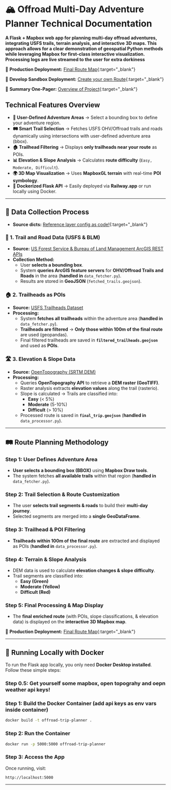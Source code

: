 # 🏔️ Offroad Multi-Day Adventure Planner Technical Documentation

**A Flask + Mapbox web app for planning multi-day offroad adventures, integrating USFS trails, terrain analysis, and interactive 3D maps. This approach allows for a clear demonstration of geospatial Python methods while leveraging Mapbox for first-class interactive visualization. Processing logs are live streamed to the user for extra dorkiness**

🔗 **Production Deployment:** [Final Route Map](https://offroad-trip-planner-production.up.railway.app/adventure){:target="_blank"}

🔗 **Develop Sandbox Deployment:** [Create your own Route](https://offroad-trip-planner-develop.up.railway.app/){:target="_blank"}

🔗 **Summary One-Pager:** [Overview of Project](https://smythgeospatial.com/wp-content/uploads/2025/02/OnX-Summary-One-Pager.pdf){:target="_blank"}

## **Technical Features Overview**

- **📍 User-Defined Adventure Areas** → Select a bounding box to define your adventure region.
- **🛤️ Smart Trail Selection** → Fetches USFS OHV/Offroad trails and roads dynamically using intersections with user-defined adventure area (bbox).
- **🏠 Trailhead Filtering** → Displays **only trailheads near your route** as POIs.
- **📊 Elevation & Slope Analysis** → Calculates **route difficulty** (`Easy, Moderate, Difficult`).
- **🌍 3D Map Visualization** → Uses **MapboxGL terrain** with real-time **POI symbology**.
- **🚀 Dockerized Flask API** → Easily deployed via **Railway.app** or run locally using Docker.

---

## **📡 Data Collection Process**

- **Source dicts:** [Reference layer config as code!](https://github.com/psmyth2/offroad-trip-planner/blob/main/app/reference_layers.py){:target="_blank"}

### **📍 1. Trail and Road Data (USFS & BLM)**

- **Source:** [US Forest Service & Bureau of Land Management ArcGIS REST APIs](https://data-usfs.hub.arcgis.com/)
- **Collection Method:**
  - User **selects a bounding box**.
  - System **queries ArcGIS feature servers** for **OHV/Offroad Trails and Roads** in the area (**handled in** `data_fetcher.py`).
  - Results are stored in **GeoJSON** (`fetched_trails.geojson`).

### **🏠 2. Trailheads as POIs**

- **Source:** [USFS Trailheads Dataset](https://data-usfs.hub.arcgis.com/)
- **Processing:**
  - System **fetches all trailheads** within the adventure area (**handled in** `data_fetcher.py`).
  - **Trailheads are filtered** → **Only those within 100m of the final route** are used (geopandas).
  - Final filtered trailheads are saved in **`filtered_trailheads.geojson`** and used as **POIs**.

### **🛣️ 3. Elevation & Slope Data**

- **Source:** [OpenTopography (SRTM DEM)](https://opentopography.org/developers)
- **Processing:**
  - Queries **OpenTopography API** to retrieve a **DEM raster (GeoTIFF)**.
  - Raster analysis extracts **elevation values** along the trail (rasterio).
  - Slope is calculated → Trails are classified into:
    - **Easy** (< 5%)
    - **Moderate** (5-10%)
    - **Difficult** (> 10%)
  - Processed route is saved in **`final_trip.geojson`** (**handled in** `data_processor.py`).

---

## **🛤️ Route Planning Methodology**

### **Step 1: User Defines Adventure Area**

- **User selects a bounding box (BBOX)** using **Mapbox Draw tools**.
- The system fetches **all available trails** within that region (**handled in** `data_fetcher.py`).

### **Step 2: Trail Selection & Route Customization**

- The user **selects trail segments & roads** to build their **multi-day journey**.
- Selected segments are merged into a **single GeoDataFrame**.

### **Step 3: Trailhead & POI Filtering**

- **Trailheads within 100m of the final route** are extracted and displayed as POIs (**handled in** `data_processor.py`).

### **Step 4: Terrain & Slope Analysis**

- DEM data is used to calculate **elevation changes & slope difficulty**.
- Trail segments are classified into:
  - **Easy (Green)**
  - **Moderate (Yellow)**
  - **Difficult (Red)**

### **Step 5: Final Processing & Map Display**

- The **final enriched route** (with POIs, slope classifications, & elevation data) is displayed on the **interactive 3D Mapbox map**.

🔗 **Production Deployment:** [Final Route Map](https://offroad-trip-planner-production.up.railway.app/adventure){:target="_blank"}

---

## **🚀 Running Locally with Docker**

To run the Flask app locally, you only need **Docker Desktop installed**. Follow these simple steps:

### **Step 0.5: Get yourself some mapbox, open topograhy and oepn weather api keys!**

### **Step 1: Build the Docker Container (add api keys as env vars inside container)**

```bash
docker build -t offroad-trip-planner .
```

### **Step 2: Run the Container**

```bash
docker run -p 5000:5000 offroad-trip-planner
```

### **Step 3: Access the App**

Once running, visit:

```
http://localhost:5000
```

---
